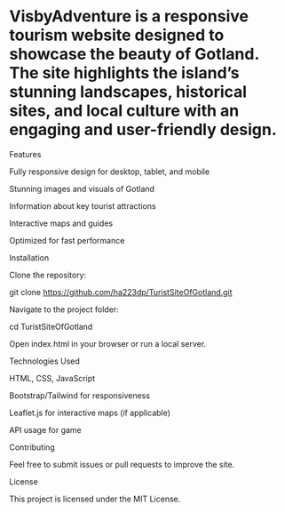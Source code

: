 # VisbyAdventure is a responsive tourism website designed to showcase the beauty of Gotland. The site highlights the island’s stunning landscapes, historical sites, and local culture with an engaging and user-friendly design.

Features

Fully responsive design for desktop, tablet, and mobile

Stunning images and visuals of Gotland

Information about key tourist attractions

Interactive maps and guides

Optimized for fast performance

Installation

Clone the repository:

git clone https://github.com/ha223dp/TuristSiteOfGotland.git

Navigate to the project folder:

cd TuristSiteOfGotland

Open index.html in your browser or run a local server.

Technologies Used

HTML, CSS, JavaScript

Bootstrap/Tailwind for responsiveness

Leaflet.js for interactive maps (if applicable)

API usage for game

Contributing

Feel free to submit issues or pull requests to improve the site.

License

This project is licensed under the MIT License.
